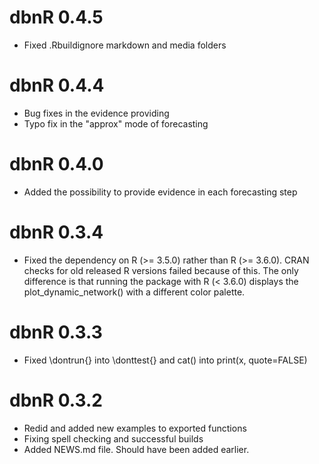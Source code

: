 # dbnR 0.4.5

* Fixed .Rbuildignore markdown and media folders

# dbnR 0.4.4

* Bug fixes in the evidence providing
* Typo fix in the "approx" mode of forecasting

# dbnR 0.4.0

* Added the possibility to provide evidence in each forecasting step

# dbnR 0.3.4

* Fixed the dependency on R (>= 3.5.0) rather than R (>= 3.6.0). CRAN checks for old released R versions failed because of this. The only difference is that running the package with R (< 3.6.0) displays the plot_dynamic_network() with a different color palette.

# dbnR 0.3.3

* Fixed \dontrun{} into \donttest{} and cat() into print(x, quote=FALSE)

# dbnR 0.3.2

* Redid and added new examples to exported functions
* Fixing spell checking and successful builds
* Added NEWS.md file. Should have been added earlier.